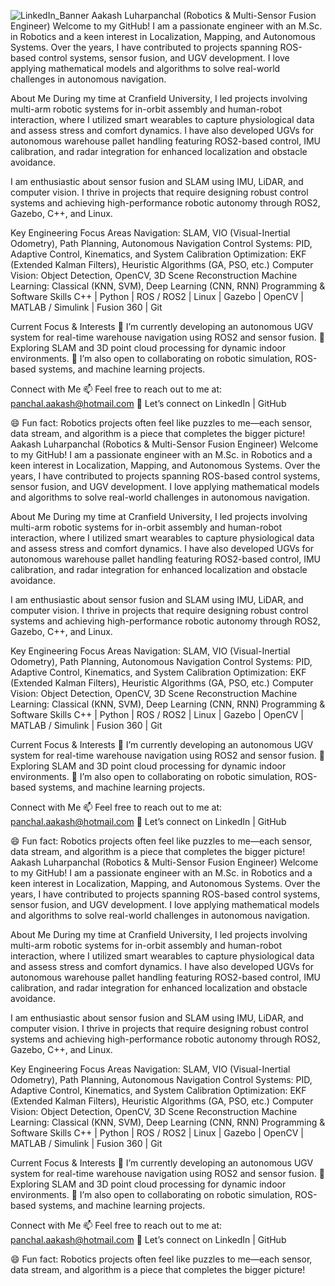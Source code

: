 ![LinkedIn_Banner](https://github.com/user-attachments/assets/b00dcedc-5f64-4166-b088-901736dc74a6)
Aakash Luharpanchal (Robotics & Multi-Sensor Fusion Engineer)
Welcome to my GitHub! I am a passionate engineer with an M.Sc. in Robotics and a keen interest in Localization, Mapping, and Autonomous Systems. Over the years, I have contributed to projects spanning ROS-based control systems, sensor fusion, and UGV development. I love applying mathematical models and algorithms to solve real-world challenges in autonomous navigation.

About Me
During my time at Cranfield University, I led projects involving multi-arm robotic systems for in-orbit assembly and human-robot interaction, where I utilized smart wearables to capture physiological data and assess stress and comfort dynamics. I have also developed UGVs for autonomous warehouse pallet handling featuring ROS2-based control, IMU calibration, and radar integration for enhanced localization and obstacle avoidance.

I am enthusiastic about sensor fusion and SLAM using IMU, LiDAR, and computer vision. I thrive in projects that require designing robust control systems and achieving high-performance robotic autonomy through ROS2, Gazebo, C++, and Linux.

Key Engineering Focus Areas
Navigation: SLAM, VIO (Visual-Inertial Odometry), Path Planning, Autonomous Navigation
Control Systems: PID, Adaptive Control, Kinematics, and System Calibration
Optimization: EKF (Extended Kalman Filters), Heuristic Algorithms (GA, PSO, etc.)
Computer Vision: Object Detection, OpenCV, 3D Scene Reconstruction
Machine Learning: Classical (KNN, SVM), Deep Learning (CNN, RNN)
Programming & Software Skills
C++ | Python | ROS / ROS2 | Linux | Gazebo | OpenCV | MATLAB / Simulink | Fusion 360 | Git

Current Focus & Interests
🔭 I’m currently developing an autonomous UGV system for real-time warehouse navigation using ROS2 and sensor fusion.
🌱 Exploring SLAM and 3D point cloud processing for dynamic indoor environments.
💬 I’m also open to collaborating on robotic simulation, ROS-based systems, and machine learning projects.

Connect with Me
📫 Feel free to reach out to me at: panchal.aakash@hotmail.com
👔 Let’s connect on LinkedIn | GitHub

😄 Fun fact: Robotics projects often feel like puzzles to me—each sensor, data stream, and algorithm is a piece that completes the bigger picture!
Aakash Luharpanchal (Robotics & Multi-Sensor Fusion Engineer)
Welcome to my GitHub! I am a passionate engineer with an M.Sc. in Robotics and a keen interest in Localization, Mapping, and Autonomous Systems. Over the years, I have contributed to projects spanning ROS-based control systems, sensor fusion, and UGV development. I love applying mathematical models and algorithms to solve real-world challenges in autonomous navigation.

About Me
During my time at Cranfield University, I led projects involving multi-arm robotic systems for in-orbit assembly and human-robot interaction, where I utilized smart wearables to capture physiological data and assess stress and comfort dynamics. I have also developed UGVs for autonomous warehouse pallet handling featuring ROS2-based control, IMU calibration, and radar integration for enhanced localization and obstacle avoidance.

I am enthusiastic about sensor fusion and SLAM using IMU, LiDAR, and computer vision. I thrive in projects that require designing robust control systems and achieving high-performance robotic autonomy through ROS2, Gazebo, C++, and Linux.

Key Engineering Focus Areas
Navigation: SLAM, VIO (Visual-Inertial Odometry), Path Planning, Autonomous Navigation
Control Systems: PID, Adaptive Control, Kinematics, and System Calibration
Optimization: EKF (Extended Kalman Filters), Heuristic Algorithms (GA, PSO, etc.)
Computer Vision: Object Detection, OpenCV, 3D Scene Reconstruction
Machine Learning: Classical (KNN, SVM), Deep Learning (CNN, RNN)
Programming & Software Skills
C++ | Python | ROS / ROS2 | Linux | Gazebo | OpenCV | MATLAB / Simulink | Fusion 360 | Git

Current Focus & Interests
🔭 I’m currently developing an autonomous UGV system for real-time warehouse navigation using ROS2 and sensor fusion.
🌱 Exploring SLAM and 3D point cloud processing for dynamic indoor environments.
💬 I’m also open to collaborating on robotic simulation, ROS-based systems, and machine learning projects.

Connect with Me
📫 Feel free to reach out to me at: panchal.aakash@hotmail.com
👔 Let’s connect on LinkedIn | GitHub

😄 Fun fact: Robotics projects often feel like puzzles to me—each sensor, data stream, and algorithm is a piece that completes the bigger picture!
Aakash Luharpanchal (Robotics & Multi-Sensor Fusion Engineer)
Welcome to my GitHub! I am a passionate engineer with an M.Sc. in Robotics and a keen interest in Localization, Mapping, and Autonomous Systems. Over the years, I have contributed to projects spanning ROS-based control systems, sensor fusion, and UGV development. I love applying mathematical models and algorithms to solve real-world challenges in autonomous navigation.

About Me
During my time at Cranfield University, I led projects involving multi-arm robotic systems for in-orbit assembly and human-robot interaction, where I utilized smart wearables to capture physiological data and assess stress and comfort dynamics. I have also developed UGVs for autonomous warehouse pallet handling featuring ROS2-based control, IMU calibration, and radar integration for enhanced localization and obstacle avoidance.

I am enthusiastic about sensor fusion and SLAM using IMU, LiDAR, and computer vision. I thrive in projects that require designing robust control systems and achieving high-performance robotic autonomy through ROS2, Gazebo, C++, and Linux.

Key Engineering Focus Areas
Navigation: SLAM, VIO (Visual-Inertial Odometry), Path Planning, Autonomous Navigation
Control Systems: PID, Adaptive Control, Kinematics, and System Calibration
Optimization: EKF (Extended Kalman Filters), Heuristic Algorithms (GA, PSO, etc.)
Computer Vision: Object Detection, OpenCV, 3D Scene Reconstruction
Machine Learning: Classical (KNN, SVM), Deep Learning (CNN, RNN)
Programming & Software Skills
C++ | Python | ROS / ROS2 | Linux | Gazebo | OpenCV | MATLAB / Simulink | Fusion 360 | Git

Current Focus & Interests
🔭 I’m currently developing an autonomous UGV system for real-time warehouse navigation using ROS2 and sensor fusion.
🌱 Exploring SLAM and 3D point cloud processing for dynamic indoor environments.
💬 I’m also open to collaborating on robotic simulation, ROS-based systems, and machine learning projects.

Connect with Me
📫 Feel free to reach out to me at: panchal.aakash@hotmail.com
👔 Let’s connect on LinkedIn | GitHub

😄 Fun fact: Robotics projects often feel like puzzles to me—each sensor, data stream, and algorithm is a piece that completes the bigger picture!
